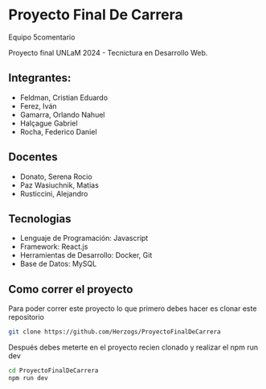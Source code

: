 # Proyecto Final De Carrera
Equipo 5comentario

Proyecto final UNLaM 2024 - Tecnictura en Desarrollo Web.

## **Integrantes:**

+ Feldman, Cristian Eduardo
+ Ferez, Iván
+ Gamarra, Orlando Nahuel
+ Halçague Gabriel
+ Rocha, Federico Daniel

## Docentes

- Donato, Serena Rocio
- Paz Wasiuchnik, Matias
- Rusticcini, Alejandro

## **Tecnologias**

+ Lenguaje de Programación: Javascript
+ Framework: React.js
+ Herramientas de Desarrollo: Docker, Git
+ Base de Datos: MySQL

## Como correr el proyecto

Para poder correr este proyecto lo que primero debes hacer es clonar este repositorio

``` bash
git clone https://github.com/Herzogs/ProyectoFinalDeCarrera
```

Después debes meterte en el proyecto recien clonado y realizar el npm run dev

``` bash
cd ProyectoFinalDeCarrera
npm run dev
```